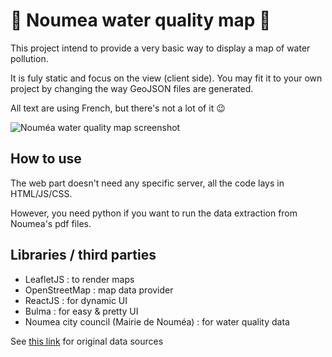 # 🌊 Noumea water quality map 🌊

This project intend to provide a very basic way to display a map of water pollution.

It is fuly static and focus on the view (client side). You may fit it to your
own project by changing the way GeoJSON files are generated.

All text are using French, but there's not a lot of it 😉

![Nouméa water quality map screenshot](https://lut.im/zcwdJpieRU/6nIuas2biDgjumDu.png)

## How to use

The web part doesn't need any specific server, all the code lays in HTML/JS/CSS.

However, you need python if you want to run the data extraction from Noumea's
pdf files.

## Libraries / third parties

  - LeafletJS : to render maps
  - OpenStreetMap : map data provider
  - ReactJS : for dynamic UI
  - Bulma : for easy & pretty UI
  - Noumea city council (Mairie de Nouméa) : for water quality data

See [this link](http://www.noumea.nc/prevention-et-securite/hygiene-et-securite-sanitaire/qualite-des-eaux) for original data sources
